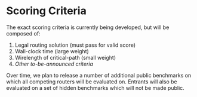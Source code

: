 # Scoring Criteria
The exact scoring criteria is currently being developed, but will be composed of:
1. Legal routing solution (must pass for valid score)
2. Wall-clock time (large weight)
3. Wirelength of critical-path (small weight)
4. *Other to-be-announced criteria*

Over time, we plan to release a number of additional public benchmarks on which all competing routers will be evaluated on.
Entrants will also be evaluated on a set of hidden benchmarks which will not be made public.
